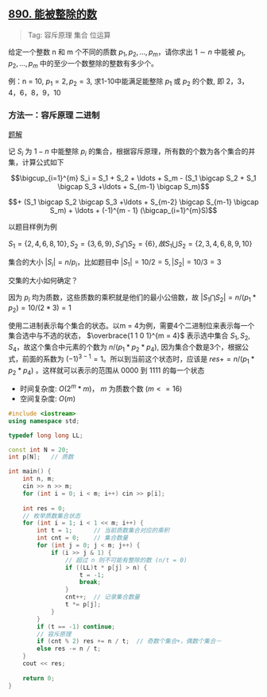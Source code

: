 ## [890. 能被整除的数](https://www.acwing.com/problem/content/892/)

> Tag: 容斥原理 集合 位运算

给定一个整数 n 和 m 个不同的质数 $p_1,p_2,…,p_m$，请你求出 $1∼n$ 中能被 $p_1,p_2,…,p_m$ 中的至少一个数整除的整数有多少个。

例：n = 10, $p_1 = 2, p_2 = 3$, 求1-10中能满足能整除 $p_1$ 或 $p_2$ 的个数, 即 2，3，4，6，8，9，10

### 方法一：容斥原理 二进制

[题解](https://www.acwing.com/solution/content/29702/)

记 $S_i$ 为 $1-n$ 中能整除 $p_i$ 的集合，根据容斥原理，所有数的个数为各个集合的并集，计算公式如下

$$\bigcup_{i=1}^{m} S_i = S_1 + S_2 + \ldots + S_m - (S_1 \bigcap S_2 + S_1 \bigcap S_3 +\ldots + S_{m-1} \bigcap S_m)$$

$$+ (S_1 \bigcap S_2 \bigcap S_3  +\ldots + S_{m-2} \bigcap S_{m-1} \bigcap S_m) + \ldots + (-1)^{m - 1} (\bigcap_{i=1}^{m}S)$$

以题目样例为例

$S_1 = \lbrace 2,4,6,8,10 \rbrace , S_2 = \lbrace 3,6,9 \rbrace, S_1 \bigcap S_2 = \lbrace 6 \rbrace, 故S_1 \bigcup S_2 = \lbrace 2,3,4,6,8,9,10 \rbrace$

集合的大小 $|S_i| = n / p_i$，比如题目中 $|S_1| = 10 / 2 = 5, |S_2| = 10 / 3 = 3$

交集的大小如何确定？

因为 $p_i$ 均为质数，这些质数的乘积就是他们的最小公倍数，故 $|S_1 \bigcap S_2| = n / (p_1 * p_2) = 10 / (2*3) = 1$

使用二进制表示每个集合的状态。以m = 4为例，需要4个二进制位来表示每一个集合选中与不选的状态， $\overbrace{1 1 0 1}^{m = 4}$ 表示选中集合 $S_1, S_2, S_4$，故这个集合中元素的个数为 $n / (p_1 * p_2 * p_4)$, 因为集合个数是3个，根据公式，前面的系数为 $(-1)^{3-1} = 1$。所以到当前这个状态时，应该是 $res += n / (p_1 * p_2 * p_4)$ 。这样就可以表示的范围从 $0000$ 到 $1111$ 的每一个状态

* 时间复杂度: ${O(2^m*m)}$， $m$ 为质数个数 $(m<=16)$
* 空间复杂度: ${O(m)}$
```c++
#include <iostream>
using namespace std;

typedef long long LL;

const int N = 20;
int p[N];   // 质数

int main() {
    int n, m;
    cin >> n >> m;
    for (int i = 0; i < m; i++) cin >> p[i];
    
    int res = 0;
    // 枚举质数集合状态
    for (int i = 1; i < 1 << m; i++) {
        int t = 1;      // 当前质数集合对应的乘积
        int cnt = 0;    // 集合数量
        for (int j = 0; j < m; j++) {
            if (i >> j & 1) {
                // 超过 n 则不可能有整除的数 (n/t = 0)
                if ((LL)t * p[j] > n) {
                    t = -1;
                    break;
                }
                cnt++;  // 记录集合数量
                t *= p[j];
            }  
        }
        if (t == -1) continue;
        // 容斥原理
        if (cnt % 2) res += n / t;  // 奇数个集合+，偶数个集合－
        else res -= n / t;
    }
    cout << res;
    
    return 0;
}
```